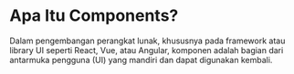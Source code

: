 # Apa Itu Components?

Dalam pengembangan perangkat lunak, khususnya pada framework atau library UI seperti React, Vue, atau Angular, komponen adalah bagian dari antarmuka pengguna (UI) yang mandiri dan dapat digunakan kembali.



